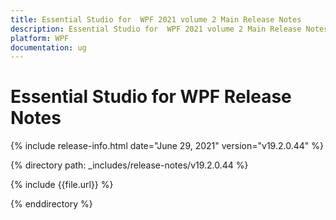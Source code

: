 ```yaml
---
title: Essential Studio for  WPF 2021 volume 2 Main Release Notes  
description: Essential Studio for  WPF 2021 volume 2 Main Release Notes  
platform: WPF
documentation: ug
---
```


# Essential Studio for  WPF  Release Notes  

{% include release-info.html date="June 29, 2021"  version="v19.2.0.44" %} 


{% directory path: _includes/release-notes/v19.2.0.44 %}

{% include {{file.url}} %}

{% enddirectory %}